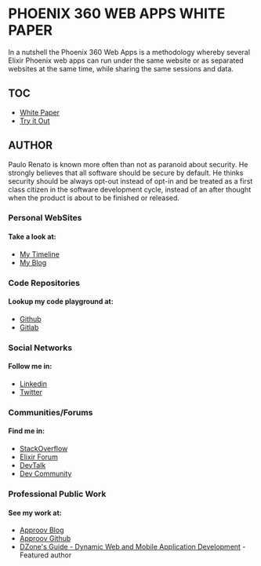 # PHOENIX 360 WEB APPS WHITE PAPER

In a nutshell the Phoenix 360 Web Apps is a methodology whereby several Elixir Phoenix web apps can run under the same website or as separated websites at the same time, while sharing the same sessions and data.


## TOC

* [White Paper](/WHITE_PAPER.md)
* [Try it Out](/TRY_IT_OUT.md)


## AUTHOR

Paulo Renato is known more often than not as paranoid about security. He strongly believes that all software should be secure by default. He thinks security should be always opt-out instead of opt-in and be treated as a first class citizen in the software development cycle, instead of an after thought when the product is about to be finished or released.

### Personal WebSites

#### Take a look at:

* [My Timeline](https://exadra37.com)
* [My Blog](https://exadra37.com/blog)

### Code Repositories

#### Lookup my code playground at:

* [Github](https://github.com/Exadra37)
* [Gitlab](https://gitlab.com/exadra37)

### Social Networks

#### Follow me in:

* [Linkedin](https://uk.linkedin.com/in/Exadra37)
* [Twitter](https://twitter.com/Exadra37)

### Communities/Forums

#### Find me in:

* [StackOverflow](https://stackoverflow.com/users/6454622/exadra37)
* [Elixir Forum](https://elixirforum.com/u/exadra37/)
* [DevTalk](https://forum.devtalk.com/u/exadra37)
* [Dev Community](https://dev.to/exadra37)

### Professional Public Work

#### See my work at:

* [Approov Blog](https://blog.approov.io/author/paulo-renato)
* [Approov Github](https://github.com/orgs/approov/people/Exadra37)
* [DZone's Guide - Dynamic Web and Mobile Application Development](https://dzone.com/guides/dynamic-web-and-mobile-application-development) - Featured author
